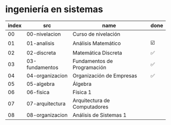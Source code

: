 # ingeniería en sistemas

| index | src             | name                        | done |
|-------|-----------------|-----------------------------|------|
| 00    | 00-nivelacion   | Curso de nivelación         |      |
| 01    | 01-analisis     | Análisis Matemático         |  ☑️  |
| 02    | 02-discreta     | Matemática Discreta         |  ✅  |
| 03    | 03-fundamentos  | Fundamentos de Programación |  ✅  |
| 04    | 04-organizacion | Organización de Empresas    |  ✅  |
| 05    | 05-algebra      | Álgebra                     |      |
| 06    | 06-fisica       | Física 1                    |      |
| 07    | 07-arquitectura | Arquitectura de Computadores|      |
| 08    | 08-organizacion | Análisis de Sistemas 1      |      |
